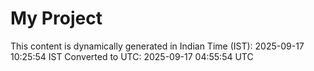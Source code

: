 # My Project

This content is dynamically generated in Indian Time (IST): 2025-09-17 10:25:54 IST
Converted to UTC: 2025-09-17 04:55:54 UTC

